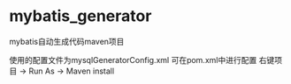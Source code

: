 # mybatis_generator
mybatis自动生成代码maven项目

使用的配置文件为mysqlGeneratorConfig.xml
可在pom.xml中进行配置
右键项目  ->  Run As  ->  Maven install
